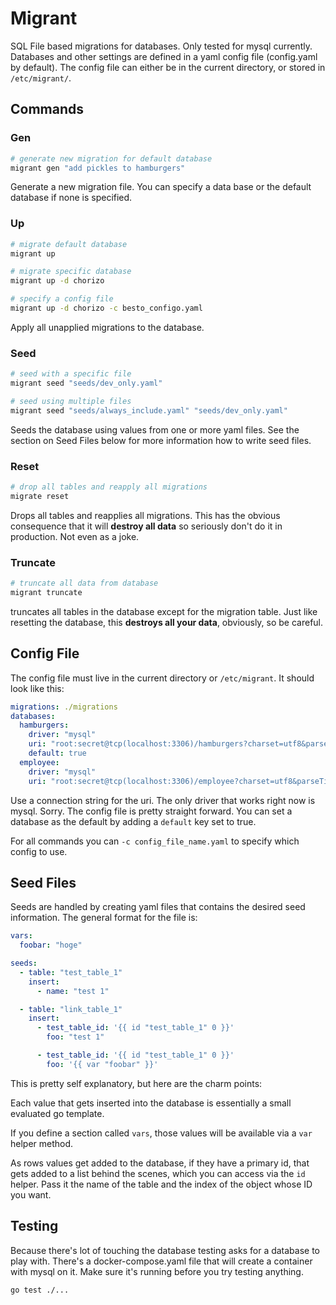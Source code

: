 # Migrant

SQL File based migrations for databases. Only tested for mysql currently. Databases and other 
settings are defined in a yaml config file (config.yaml by default). The config file can either
be in the current directory, or stored in `/etc/migrant/`.

## Commands

### Gen

```bash
# generate new migration for default database
migrant gen "add pickles to hamburgers"
```

Generate a new migration file. You can specify a data base or the default database if none 
is specified.


### Up

```bash
# migrate default database
migrant up

# migrate specific database
migrant up -d chorizo

# specify a config file
migrant up -d chorizo -c besto_configo.yaml
```

Apply all unapplied migrations to the database.

### Seed

```bash
# seed with a specific file
migrant seed "seeds/dev_only.yaml"

# seed using multiple files
migrant seed "seeds/always_include.yaml" "seeds/dev_only.yaml"
```

Seeds the database using values from one or more yaml files. See the section on Seed Files
below for more information how to write seed files.

### Reset

```bash
# drop all tables and reapply all migrations
migrate reset
```

Drops all tables and reapplies all migrations. This has the obvious consequence that it will
**destroy all data** so seriously don't do it in production. Not even as a joke.

### Truncate

```bash
# truncate all data from database
migrant truncate
```

truncates all tables in the database except for the migration table. Just like resetting the 
database, this **destroys all your data**, obviously, so be careful.

## Config File

The config file must live in the current directory or `/etc/migrant`. It should look like 
this:

```yaml
migrations: ./migrations
databases:
  hamburgers:
    driver: "mysql"
    uri: "root:secret@tcp(localhost:3306)/hamburgers?charset=utf8&parseTime=True"
    default: true
  employee:
    driver: "mysql"
    uri: "root:secret@tcp(localhost:3306)/employee?charset=utf8&parseTime=True"
```

Use a connection string for the uri. The only driver that works right now is mysql. Sorry.
The config file is pretty straight forward. You can set a database as the default by adding
a `default` key set to true.

For all commands you can `-c config_file_name.yaml` to specify which config to use.

## Seed Files

Seeds are handled by creating yaml files that contains the desired seed information. 
The general format for the file is:

```yaml
vars:
  foobar: "hoge"

seeds:
  - table: "test_table_1"
    insert:
      - name: "test 1"

  - table: "link_table_1"
    insert:
      - test_table_id: '{{ id "test_table_1" 0 }}'
        foo: "test 1"

      - test_table_id: '{{ id "test_table_1" 0 }}'
        foo: '{{ var "foobar" }}'
```

This is pretty self explanatory, but here are the charm points: 

Each value that gets inserted into the database is essentially a small evaluated go template. 

If you define a section called `vars`, those values will be available via a `var` helper method.

As rows values get added to the database, if they have a primary id, that gets added to a list 
behind the scenes, which you can access via the `id` helper. Pass it the name of the table and 
the index of the object whose ID you want.

## Testing

Because there's lot of touching the database testing asks for a database to play with. 
There's a docker-compose.yaml file that will create a container with mysql on it. Make
sure it's running before you try testing anything.

```bash
go test ./...
```

